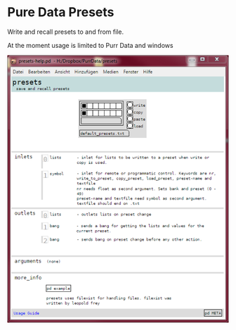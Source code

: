# Pure Data Presets

Write and recall presets to and from file.

At the moment usage is limited to Purr Data and windows
 

![alt tag](presets.png)




